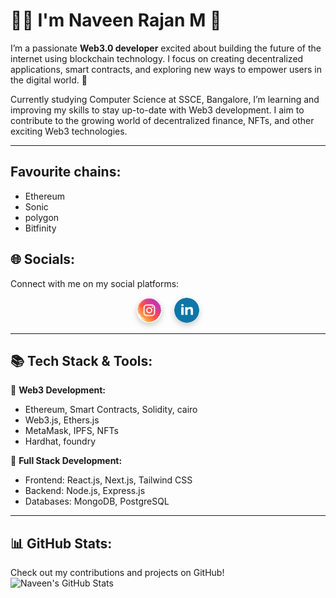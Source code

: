 # 👨‍💻 I'm **Naveen Rajan M** 🚀

I’m a passionate **Web3.0 developer** excited about building the future of the internet using blockchain technology. I focus on creating decentralized applications, smart contracts, and exploring new ways to empower users in the digital world. 🚀

Currently studying Computer Science at SSCE, Bangalore, I’m learning and improving my skills to stay up-to-date with Web3 development. I aim to contribute to the growing world of decentralized finance, NFTs, and other exciting Web3 technologies.

---

## Favourite chains:

- Ethereum 
- Sonic
- polygon
- Bitfinity 

## 🌐 **Socials:**

Connect with me on my social platforms:

<div style="display: flex; gap: 20px; justify-content: center;">
  <a href="https://instagram.com/naveen_rajan_m" style="transition: transform 0.3s;">
    <img src="insta.jpeg" width="40" height="40" style="transition: transform 0.3s; border-radius: 50%; box-shadow: 0 4px 10px rgba(0, 0, 0, 0.2);">
  </a>
  <a href="https://www.linkedin.com/in/naveen-rajan-m-60361a259?utm_source=share&utm_campaign=share_via&utm_content=profile&utm_medium=android_app" style="transition: transform 0.3s;">
    <img src="linkedin.png" width="40" height="40" style="transition: transform 0.3s; border-radius: 50%; box-shadow: 0 4px 10px rgba(0, 0, 0, 0.2);">
  </a>
</div>

---

## 📚 **Tech Stack & Tools:**

🚀 **Web3 Development:**  
- Ethereum, Smart Contracts, Solidity, cairo
- Web3.js, Ethers.js  
- MetaMask, IPFS, NFTs  
- Hardhat, foundry

🔧 **Full Stack Development:**  
- Frontend: React.js, Next.js, Tailwind CSS  
- Backend: Node.js, Express.js  
- Databases: MongoDB, PostgreSQL

---

## 📊 **GitHub Stats:**

Check out my contributions and projects on GitHub!  
![Naveen's GitHub Stats](https://github-readme-stats.vercel.app/api?username=naveen-2111-dev&theme=dark&hide_border=false&include_all_commits=false&count_private=false)

